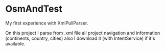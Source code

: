 # OsmAndTest
My first experience with XmlPullParser.

On this project I parse from .xml file all project navigation 
and information (continents, country, cities) 
also I download it (with IntentService) if it's available.
